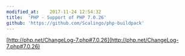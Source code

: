 ```yaml
---
modified_at:	2017-11-24 12:54:32
title:	'PHP - Support of PHP 7.0.26'
github: 'https://github.com/Scalingo/php-buildpack'
---
```


[http://php.net/ChangeLog-7.php#7.0.26](http://php.net/ChangeLog-7.php#7.0.26)
